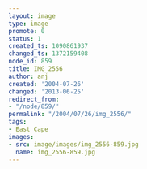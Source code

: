 ```yaml
---
layout: image
type: image
promote: 0
status: 1
created_ts: 1090861937
changed_ts: 1372159408
node_id: 859
title: IMG_2556
author: anj
created: '2004-07-26'
changed: '2013-06-25'
redirect_from:
- "/node/859/"
permalink: "/2004/07/26/img_2556/"
tags:
- East Cape
images:
- src: image/images/img_2556-859.jpg
  name: img_2556-859.jpg
---
```



